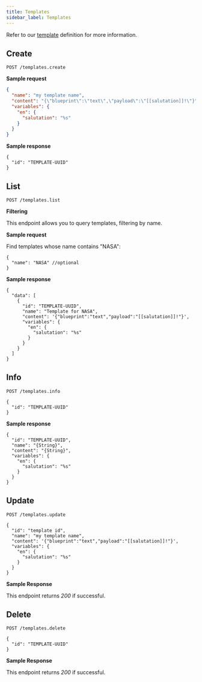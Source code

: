 ```yaml
---
title: Templates
sidebar_label: Templates
---
```


Refer to our [template](getting-started/glossary.md#template) definition
for more information.

## Create

`POST /templates.create`

**Sample request**

```json
{
  "name": "my template name",
  "content": "{\"blueprint\":\"text\",\"payload\":\"[[salutation]]!\"}",
  "variables": {
    "en": {
      "salutation": "%s"
    }
  }
}
```

**Sample response**

```json5
{
  "id": "TEMPLATE-UUID"
}
```

## List

`POST /templates.list`

**Filtering**

This endpoint allows you to query templates, filtering by name.

**Sample request**

Find templates whose name contains "NASA":

```json5
{
  "name": "NASA" //optional
}
```

**Sample response**

```json5
{
  "data": [
    {
      "id": "TEMPLATE-UUID",
      "name": "Template for NASA",
      "content": '{"blueprint":"text","payload":"[[salutation]]!"}',
      "variables": {
        "en": {
          "salutation": "%s"
        }
      }
    }
  ]
}
```

## Info

`POST /templates.info`

```json5
{
  "id": "TEMPLATE-UUID"
}
```

**Sample response**

```json5
{
  "id": "TEMPLATE-UUID",
  "name": "{String}",
  "content": "{String}",
  "variables": {
    "en": {
      "salutation": "%s"
    }
  }
}
```

## Update

`POST /templates.update`

```json5
{
  "id": "template id",
  "name": "my template name",
  "content": '{"blueprint":"text","payload":"[[salutation]]!"}',
  "variables": {
    "en": {
      "salutation": "%s"
    }
  }
}
```

**Sample Response**

This endpoint returns _200_ if successful.

## Delete

`POST /templates.delete`

```json5
{
  "id": "TEMPLATE-UUID"
}
```

**Sample Response**

This endpoint returns _200_ if successful.
